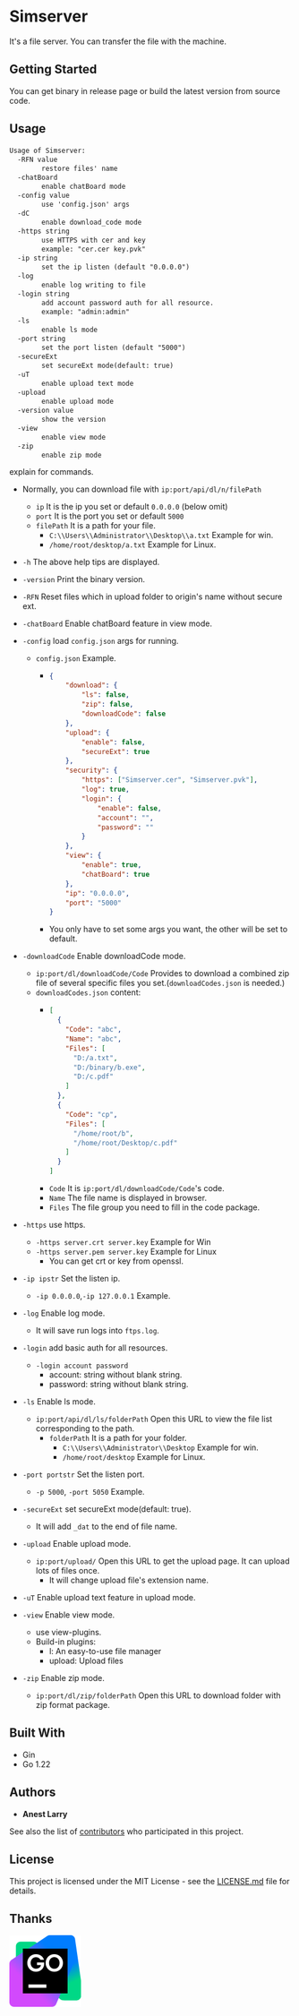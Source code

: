 # Simserver

It's a file server. You can transfer the file with the machine.

## Getting Started

You can get binary in release page or build the latest version from source code.

## Usage
```
Usage of Simserver:
  -RFN value
        restore files' name
  -chatBoard
        enable chatBoard mode
  -config value
        use 'config.json' args
  -dC
        enable download_code mode
  -https string
        use HTTPS with cer and key
        example: "cer.cer key.pvk"
  -ip string
        set the ip listen (default "0.0.0.0")
  -log
        enable log writing to file
  -login string
        add account password auth for all resource.
        example: "admin:admin"
  -ls
        enable ls mode
  -port string
        set the port listen (default "5000")
  -secureExt
        set secureExt mode(default: true)
  -uT
        enable upload text mode
  -upload
        enable upload mode
  -version value
        show the version
  -view
        enable view mode
  -zip
        enable zip mode
```

explain for commands.

* Normally, you can download file with `ip:port/api/dl/n/filePath`
    - `ip` It is the ip you set or default `0.0.0.0` (below omit)
    - `port` It is the port you set or default `5000`
    - `filePath` It is a path for your file.
      * `C:\\Users\\Administrator\\Desktop\\a.txt` Example for win.
      * `/home/root/desktop/a.txt` Example for Linux.

* `-h` The above help tips are displayed.

* `-version` Print the binary version.

* `-RFN` Reset files which in upload folder to origin's name without secure ext.

* `-chatBoard` Enable chatBoard feature in view mode.

* `-config` load `config.json` args for running.
  - `config.json` Example.
    * ```json
      {
          "download": {
              "ls": false,
              "zip": false,
              "downloadCode": false
          },
          "upload": {
              "enable": false,
              "secureExt": true
          },
          "security": {
              "https": ["Simserver.cer", "Simserver.pvk"],
              "log": true,
              "login": {
                  "enable": false,
                  "account": "",
                  "password": ""
              }
          },
          "view": {
              "enable": true,
              "chatBoard": true
          },
          "ip": "0.0.0.0",
          "port": "5000"
      }
      ```
    * You only have to set some args you want, the other will be set to default.

* `-downloadCode` Enable downloadCode mode.
    - `ip:port/dl/downloadCode/Code` Provides to download a combined zip file of several specific files you set.(`downloadCodes.json` is needed.)
    * `downloadCodes.json` content:
      - ```json
        [
          {
            "Code": "abc",
            "Name": "abc",
            "Files": [
              "D:/a.txt",
              "D:/binary/b.exe",
              "D:/c.pdf"
            ]
          },
          {
            "Code": "cp",
            "Files": [
              "/home/root/b",
              "/home/root/Desktop/c.pdf"
            ]
          }
        ]
        ```
      * `Code` It is `ip:port/dl/downloadCode/Code`'s code.
      * `Name` The file name is displayed in browser.
      * `Files` The file group you need to fill in the code package.

* `-https` use https.
  - `-https server.crt server.key` Example for Win
  - `-https server.pem server.key` Example for Linux
    * You can get crt or key from openssl.

* `-ip ipstr` Set the listen ip.
  - `-ip 0.0.0.0`,`-ip 127.0.0.1` Example.

* `-log` Enable log mode.
  - It will save run logs into `ftps.log`.

* `-login` add basic auth for all resources.
  - `-login account password`
    - account: string without blank string.
    - password: string without blank string.

* `-ls` Enable ls mode.
  - `ip:port/api/dl/ls/folderPath` Open this URL to view the file list corresponding to the path.
    * `folderPath` It is a path for your folder.
      - `C:\\Users\\Administrator\\Desktop` Example for win.
      - `/home/root/desktop` Example for Linux.


* `-port portstr` Set the listen port.
  - `-p 5000`, `-port 5050` Example.

* `-secureExt` set secureExt mode(default: true).
  - It will add `_dat` to the end of file name.

* `-upload` Enable upload mode.
  - `ip:port/upload/` Open this URL to get the upload page. It can upload lots of files once.
    * It will change upload file's extension name.

* `-uT` Enable upload text feature in upload mode.

* `-view` Enable view mode.
  - use view-plugins.
  - Build-in plugins:
    * l: An easy-to-use file manager
    * upload: Upload files 

* `-zip` Enable zip mode.
  - `ip:port/dl/zip/folderPath` Open this URL to download folder with zip format package.

## Built With

* Gin
* Go 1.22

## Authors

* **Anest Larry** 

See also the list of [contributors](https://github.com/AnestLarry/Simserver/contributors) who participated in this project.

## License

This project is licensed under the MIT License - see the [LICENSE.md](LICENSE.md) file for details.

## Thanks
[![](./Resources/icon-goland.svg)](https://www.jetbrains.com/)
